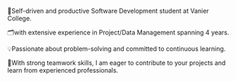 :train2:Self-driven and productive Software Development student at Vanier College.

:card_index_dividers:with extensive experience in Project/Data Management spanning 4 years. 

:bulb:Passionate about problem-solving and committed to continuous learning. 

:rocket:With strong teamwork skills, I am eager to contribute to your projects and learn from experienced professionals.
